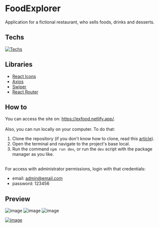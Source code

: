 # FoodExplorer
Application for a fictional restaurant, who sells foods, drinks and desserts.

## Techs

[![Techs](https://skillicons.dev/icons?i=react,styledcomponents,vite,axios)](https://skillicons.dev)

## Libraries
- [React Icons](https://react-icons.github.io/react-icons/)
- [Axios](https://axios-http.com/docs/intro)
- [Swiper](https://swiperjs.com/get-started)
- [React Router](https://reactrouter.com/en/main/start/tutorial)
  
## How to
You can access the site on: https://exfood.netlify.app/. <br>
<br>
Also, you can run locally on your computer. To do that:

1. Clone the repository (if you don't know how to clone, read this [article](https://docs.github.com/en/repositories/creating-and-managing-repositories/cloning-a-repository)).
2. Open the terminal and navigate to the project's base local.
3. Run the command ```npm run dev```, or run the ```dev``` script with the package manager as you like.
<br>
For access with administrator permissions, login with that credentials:<br>

- email: admin@email.com
- password: 123456


## Preview
![image](https://github.com/andrewsitiel/food-explorer-front/assets/86017907/a1832a63-b02e-4e1e-8ee8-7748110b2676)
![image](https://github.com/andrewsitiel/food-explorer-front/assets/86017907/54f08104-892b-4aa6-984a-b431971bc32f)
![image](https://github.com/andrewsitiel/food-explorer-front/assets/86017907/d5457dea-6499-4595-95de-ab96bc170cf2)

[![image](https://user-images.githubusercontent.com/86017907/179060688-590eac0e-1195-4bad-80d3-8c848b0af5e2.png)](/LICENSE)
